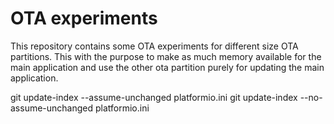 # OTA experiments

This repository contains some OTA experiments for different size OTA partitions. This with the purpose to make as much memory available for the main application and use the other ota partition purely for updating the main application.



git update-index --assume-unchanged platformio.ini
git update-index --no-assume-unchanged platformio.ini